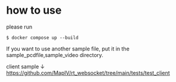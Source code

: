 # how to use

please run

```
$ docker compose up --build
```

If you want to use another sample file, put it in the sample_pcdfile,sample_video directory.

client sample
↓
https://github.com/MapIV/rt_websocket/tree/main/tests/test_client
